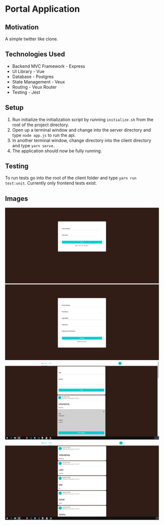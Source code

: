 # Portal Application

## Motivation
A simple twitter like clone.

## Technologies Used
* Backend MVC Framework - Express
* UI Library - Vue
* Database - Postgres
* State Management - Veux
* Routing - Veux Router
* Testing - Jest

## Setup
1. Run initialize the initialization script by running `initialize.sh` from the root of the project directory.
2. Open up a terminal window and change into the server directory and type `node app.js` to run the api.
3. In another terminal window, change directory into the client directory and type `yarn serve.`
4. The application should now be fully running.

## Testing
To run tests go into the root of the client folder and type `yarn run test:unit`. Currently only frontend tests exist.

## Images
![Alt text](images/portal-login.png "Login Page")
![Alt text](images/portal-register.png "Registration View")
![Alt text](images/portal-profile-view.png "Profile View")
![Alt text](images/portal-all-view.png "All Post View")

